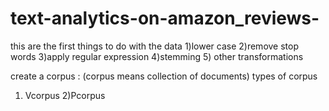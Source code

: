 # text-analytics-on-amazon_reviews-

this are the first things to do with the data
1)lower case
2)remove stop words
3)apply regular expression
4)stemming
5) other transformations

create a corpus : (corpus means collection of documents)
types of corpus 
1) Vcorpus
2)Pcorpus


